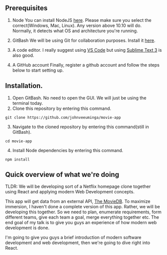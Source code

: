 ## Prerequisites
1. Node
You can install NodeJS [here](https://nodejs.org/en/). Please make sure you select the correct(Windows, Mac, Linux). Any version above 10.10 will do. Normally, it detects what OS and architecture you're running.

2. GitBash
We will be using Git for collaboration purposes. Install it [here](https://git-scm.com/downloads).

3. A code editor.
I really suggest using [VS Code](https://code.visualstudio.com/) but using [Sublime Text 3](https://www.sublimetext.com/3) is also good.

4. A GitHub account
Finally, register a github account and follow the steps below to start setting up.

## Installation.
1. Open GitBash. No need to open the GUI. We will just be using the terminal today.
2. Clone this repository by entering this command.
```
git clone https://github.com/johnveeuminga/movie-app
```

3. Navigate to the cloned repository by entering this command(still in GitBash).
```
cd movie-app
```

4. Install Node dependencies by entering this command.
```
npm install
```

## Quick overview of what we're doing
TLDR: We will be developing sort of a Netflix homepage clone together using React and applying modern Web Development concepts.

This app will get data from an external API, [The MovieDB](https://www.themoviedb.org/). To maximize immersion, I haven't done a complete version of this app. Rather, we will be developing this together. So we need to plan, enumerate requirements, form different teams, give each team a goal, merge everything together etc. The end goal of my talk is to give you guys an experience of how modern web development is done.

I'm going to give you guys a brief introduction of modern software development and web development, then we're going to dive right into React.
